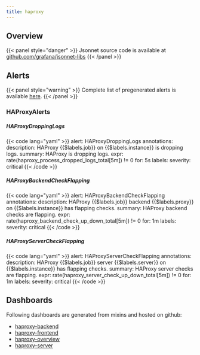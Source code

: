 ```yaml
---
title: haproxy
---
```


## Overview



{{< panel style="danger" >}}
Jsonnet source code is available at [github.com/grafana/jsonnet-libs](https://github.com/grafana/jsonnet-libs/tree/master/haproxy-mixin)
{{< /panel >}}

## Alerts

{{< panel style="warning" >}}
Complete list of pregenerated alerts is available [here](https://github.com/monitoring-mixins/website/blob/master/assets/haproxy/alerts.yaml).
{{< /panel >}}

### HAProxyAlerts

##### HAProxyDroppingLogs

{{< code lang="yaml" >}}
alert: HAProxyDroppingLogs
annotations:
  description: HAProxy {{$labels.job}} on {{$labels.instance}} is dropping logs.
  summary: HAProxy is dropping logs.
expr: rate(haproxy_process_dropped_logs_total[5m]) != 0
for: 5s
labels:
  severity: critical
{{< /code >}}
 
##### HAProxyBackendCheckFlapping

{{< code lang="yaml" >}}
alert: HAProxyBackendCheckFlapping
annotations:
  description: HAProxy {{$labels.job}} backend {{$labels.proxy}} on {{$labels.instance}}
    has flapping checks.
  summary: HAProxy backend checks are flapping.
expr: rate(haproxy_backend_check_up_down_total[5m]) != 0
for: 1m
labels:
  severity: critical
{{< /code >}}
 
##### HAProxyServerCheckFlapping

{{< code lang="yaml" >}}
alert: HAProxyServerCheckFlapping
annotations:
  description: HAProxy {{$labels.job}} server {{$labels.server}} on {{$labels.instance}}
    has flapping checks.
  summary: HAProxy server checks are flapping.
expr: rate(haproxy_server_check_up_down_total[5m]) != 0
for: 1m
labels:
  severity: critical
{{< /code >}}
 
## Dashboards
Following dashboards are generated from mixins and hosted on github:


- [haproxy-backend](https://github.com/monitoring-mixins/website/blob/master/assets/haproxy/dashboards/haproxy-backend.json)
- [haproxy-frontend](https://github.com/monitoring-mixins/website/blob/master/assets/haproxy/dashboards/haproxy-frontend.json)
- [haproxy-overview](https://github.com/monitoring-mixins/website/blob/master/assets/haproxy/dashboards/haproxy-overview.json)
- [haproxy-server](https://github.com/monitoring-mixins/website/blob/master/assets/haproxy/dashboards/haproxy-server.json)
